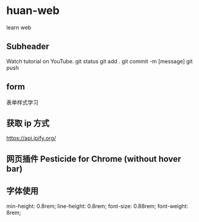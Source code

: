 # huan-web

learn web

## Subheader

Watch tutorial on YouTube.
git status
git add .
git commit -m [message]
git push

## form

表单样式学习

## 获取 ip 方式

https://api.ipify.org/

## 网页插件 Pesticide for Chrome (without hover bar)

## 字体使用

min-height: 0.8rem;
line-height: 0.8rem;
font-size: 0.88rem;
font-weight: 8rem;
